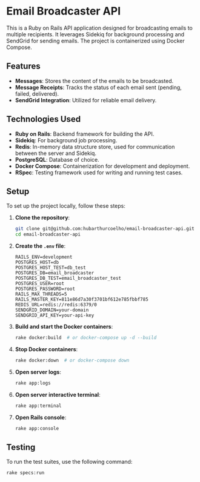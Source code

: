 # Email Broadcaster API

This is a Ruby on Rails API application designed for broadcasting emails to multiple recipients. It leverages Sidekiq for background processing and SendGrid for sending emails. The project is containerized using Docker Compose.

## Features

- **Messages**: Stores the content of the emails to be broadcasted.
- **Message Receipts**: Tracks the status of each email sent (pending, failed, delivered).
- **SendGrid Integration**: Utilized for reliable email delivery.

## Technologies Used

- **Ruby on Rails**: Backend framework for building the API.
- **Sidekiq**: For background job processing.
- **Redis**: In-memory data structure store, used for communication between the server and Sidekiq.
- **PostgreSQL**: Database of choice.
- **Docker Compose**: Containerization for development and deployment.
- **RSpec**: Testing framework used for writing and running test cases.

## Setup

To set up the project locally, follow these steps:

1. **Clone the repository**:
    ```bash
    git clone git@github.com:hubarthurcoelho/email-broadcaster-api.git
    cd email-broadcaster-api
    ```

2. **Create the `.env` file**:
    ```dotenv
    RAILS_ENV=development
    POSTGRES_HOST=db
    POSTGRES_HOST_TEST=db_test
    POSTGRES_DB=email_broadcaster
    POSTGRES_DB_TEST=email_broadcaster_test
    POSTGRES_USER=root
    POSTGRES_PASSWORD=root
    RAILS_MAX_THREADS=5
    RAILS_MASTER_KEY=811e86d7a30f3701bf612e785fbbf785
    REDIS_URL=redis://redis:6379/0
    SENDGRID_DOMAIN=your-domain
    SENDGRID_API_KEY=your-api-key
    ```

3. **Build and start the Docker containers**:
    ```bash
    rake docker:build  # or docker-compose up -d --build
    ```

4. **Stop Docker containers**:
    ```bash
    rake docker:down  # or docker-compose down
    ```

5. **Open server logs**:
    ```bash
    rake app:logs
    ```

6. **Open server interactive terminal**:
    ```bash
    rake app:terminal
    ```

7. **Open Rails console**:
    ```bash
    rake app:console
    ```

## Testing

To run the test suites, use the following command:

```bash
rake specs:run
```
